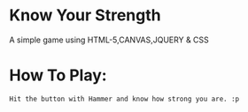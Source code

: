 Know Your Strength
===================
  A simple game using HTML-5,CANVAS,JQUERY & CSS

How To Play:
===================
    Hit the button with Hammer and know how strong you are. :p
